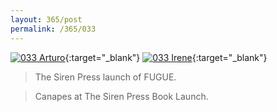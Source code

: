 ```yaml
---
layout: 365/post
permalink: /365/033
---
```


[![033 Arturo](https://c1.staticflickr.com/1/259/20029401432_30b7113dac_c.jpg)](https://www.flickr.com/photos/131440297@N08/20029401432/){:target="_blank"}
[![033 Irene](https://c1.staticflickr.com/1/299/19847900980_67a0e77c15_c.jpg)](https://www.flickr.com/photos/25124902@N04/19847900980/){:target="_blank"}


> The Siren Press launch of FUGUE.

> Canapes at The Siren Press Book Launch.
